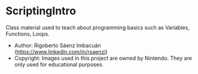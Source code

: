 # ScriptingIntro

Class material used to teach about programming basics such as Variables, Functions, Loops.

* Author: Rigoberto Sáenz Imbacuán (https://www.linkedin.com/in/rsaenzi)
* Copyright: Images used in this project are owned by Nintendo. They are only used for educational purposes.
